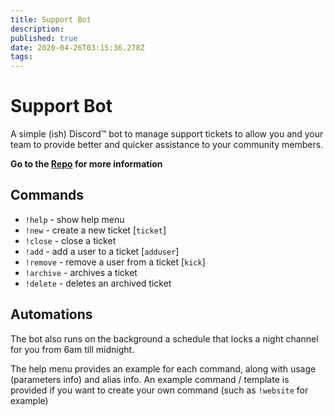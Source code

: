 ```yaml
---
title: Support Bot
description: 
published: true
date: 2020-04-26T03:15:36.278Z
tags: 
---
```


# Support Bot
A simple (ish) Discord™️ bot to manage support tickets to allow you and your team to provide better and quicker assistance to your community members.

**Go to the [Repo](https://github.com/ServerNode/Support-Bot) for more information**

## Commands
- `!help` - show help menu
- `!new` -  create a new ticket [`ticket`]
- `!close` - close a ticket
- `!add` - add a user to a ticket [`adduser`]
- `!remove` - remove a user from a ticket [`kick`]
- `!archive` - archives a ticket
- `!delete` - deletes an archived ticket

## Automations
The bot also runs on the background a schedule that locks a night channel for you from 6am till midnight.

The help menu provides an example for each command, along with usage (parameters info) and alias info.
An example command / template is provided if you want to create your own command (such as `!website` for example)
